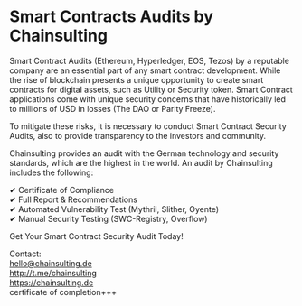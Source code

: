# Smart Contracts Audits by Chainsulting
Smart Contract Audits (Ethereum, Hyperledger, EOS, Tezos)  by a reputable company are an essential part of any smart contract development. 
While the rise of blockchain presents a unique opportunity to create smart contracts for digital assets, such as Utility or Security token. Smart Contract applications come with unique security concerns that have historically led to millions of USD in losses (The DAO or Parity Freeze).

To mitigate these risks, it is necessary to conduct Smart Contract Security Audits, also to provide transparency to the investors and community.

Chainsulting provides an audit with the German technology and security standards, which are the highest in the world. An audit by Chainsulting includes the following:

✔ Certificate of Compliance <br>
✔ Full Report & Recommendations <br>
✔ Automated Vulnerability Test (Mythril, Slither, Oyente)<br>
✔ Manual Security Testing (SWC-Registry, Overflow)<br>


Get Your Smart Contract Security Audit Today!

Contact:<br>
hello@chainsulting.de<br>
http://t.me/chainsulting<br>
https://chainsulting.de<br>
certificate of completion+++
